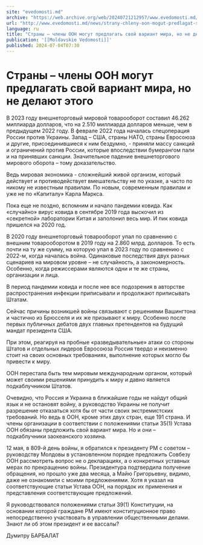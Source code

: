 ```yaml
---
site: "evedomosti.md"
archive: "https://web.archive.org/web/20240721212957/www.evedomosti.md/news/strany-chleny-oon-mogut-predlagat-svoj-variant-mira-no-ne-de"
url: "http://www.evedomosti.md/news/strany-chleny-oon-mogut-predlagat-svoj-variant-mira-no-ne-de"
language: ru
title: "Страны – члены ООН могут предлагать свой вариант мира, но не делают этого"
publication: '[[Moldavskie Vedomosti]]'
published: 2024-07-04T07:30
---
```


# Страны – члены ООН могут предлагать свой вариант мира, но не делают этого

В 2023 году внешнеторговый мировой товарооборот составил 46.262 миллиарда долларов, что на 2.510 миллиарда долларов меньше, чем в предыдущем 2022 году. В феврале 2022 года началась спецоперация России против Украины. Запад – США, страны НАТО, страны Евросоюза и другие, присоединившиеся к ним бездумно, - приняли массу санкций и ограничений против России, которые впоследствии бумерангом пали и на принявших санкции. Значительное падение внешнеторгового мирового оборота – тому доказательство.

Ведь мировая экономика - сложнейший живой организм, который действует и противодействует вмешательству не по указке, а часто по никому не известным правилам. По новым, современным правилам и уже не по «Капиталу» Карла Маркса.

Пока еще не поздно, вспомним и начало пандемии ковида. Как «случайно» вирус ковида в сентябре 2019 года выскочил из «секретной» лаборатории Китая и заполонил весь мир. И пик ковида пришелся на 2020 год.

В 2020 году внешнеторговый товарооборот упал по сравнению с внешним товарооборотом в 2019 году на 2.860 млрд. долларов. То есть почти на ту же сумму, на которую упал в 2023 году по сравнению с 2022-м, когда началась война. Одинаковые последствия двух разных сценариев на мировом уровне – не случайность, а закономерность. Особенно, когда режиссерами являются одни и те же страны, организации и лица.

В период пандемии ковида и после нее все подозрения в авторстве распространения инфекции приписывали и продолжают приписывать Штатам.

Сейчас причины возникшей войны связывают с решениями Вашингтона и частично из Брюсселя и их же призывают к миру. Особенно после первых публичных дебатов двух главных претендентов на будущий мандат президента США.

При этом, реагируя на пробные «разведывательные» атаки со стороны Штатов и отдельных лидеров Евросоюза Россия твердо и неизменно стоит на своих основных требованиях, выполнение которых могло бы привести к миру.

ООН перестала быть тем мировым международным органом, который может своими решениями принудить к миру и давно является подкаблучником Штатов.

Очевидно, что Россия и Украина в ближайшие годы не найдут общий язык и не остановят войну, а руководство Украины не получит разрешение отказаться хотя бы от части своих экстремистских требований. Но ведь в ООН, кроме этих двух стран, еще 191 страна. И члены организации в соответствии с положениями статьи 35(1) Устава ООН обязаны предложить свой вариант мира. Но и они – подкаблучники заокеанского хозяина.

12 мая, в 809-й день войны, я обратился к президенту РМ с советом – руководству Молдовы в установленном порядке предложить Совбезу ООН рассмотреть вопрос не о декларациях, а о конкретных уставных мерах по прекращению войны. Президентура подтвердила получение обращения, но прошло уже два месяца, а Майю Григорьевну, видимо, даже не ознакомили с моими предложениями. Хотя я указал на соответствующие статьи Устава ООН, на порядок их применения и представления соответствующие предложений.

Я руководствовался положениями статьи 39(1) Конституции, на основании которой граждане РМ имеют конституционное право непосредственно участвовать в управлении общественными делами. Знают ли об этом президент и ее вассалы?

Думитру БАРБАЛАТ